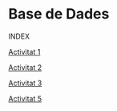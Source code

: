 # Base de Dades
INDEX

[Activitat 1](https://github.com/Shyrkoon/Base-de-dades/blob/master/Activitat1/Activitat1.md)

[Activitat 2](https://github.com/Shyrkoon/Base-de-dades/blob/master/Activitat2/Activitat2.md)

[Activitat 3](https://github.com/Shyrkoon/Base-de-dades/blob/master/Activitat3/Activitat3.md)

[Activitat 5](https://github.com/Shyrkoon/Base-de-dades/blob/master/Activitat5/Activitat5.md)
